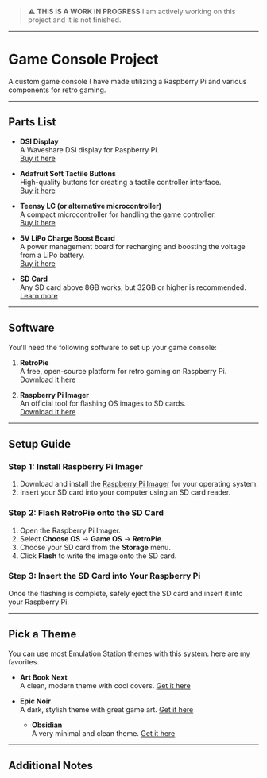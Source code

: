 
> ⚠️ **THIS IS A WORK IN PROGRESS**
> I am actively working on this project and it is not finished.
---


# Game Console Project
A custom game console I have made utilizing a Raspberry Pi and various components for retro gaming.

---

## Parts List

- **DSI Display**  
  A Waveshare DSI display for Raspberry Pi.  
  [Buy it here](https://www.amazon.com/dp/B0BZCXQ2MK?ref=nb_sb_ss_w_as-reorder_k0_1_21&amp=&crid=LTX1N5NMKIKT&amp=&sprefix=waveshare+dsi+display)

- **Adafruit Soft Tactile Buttons**  
  High-quality buttons for creating a tactile controller interface.  
  [Buy it here](https://www.adafruit.com/product/3101?gad_source=1&gclid=CjwKCAiA34S7BhAtEiwACZzv4QKmWiX5ZjkQMhPYV1vqvoIKs9K6pd9nRCOj4pRJwga88SlbQ3fHrxoCE0oQAvD_BwE)

- **Teensy LC (or alternative microcontroller)**  
  A compact microcontroller for handling the game controller.  
  [Buy it here](https://www.pjrc.com/teensy/teensyLC.html)

- **5V LiPo Charge Boost Board**  
  A power management board for recharging and boosting the voltage from a LiPo battery.  
  [Buy it here](https://www.adafruit.com/product/2465)

- **SD Card**  
  Any SD card above 8GB works, but 32GB or higher is recommended.  
  [Learn more](https://retropie.org.uk/docs/SD-Cards/)

---

## Software
You'll need the following software to set up your game console:

1. **RetroPie**  
   A free, open-source platform for retro gaming on Raspberry Pi.  
   [Download it here](https://retropie.org.uk/)

2. **Raspberry Pi Imager**  
   An official tool for flashing OS images to SD cards.  
   [Download it here](https://www.raspberrypi.com/software/)

---

## Setup Guide

### Step 1: Install Raspberry Pi Imager
1. Download and install the [Raspberry Pi Imager](https://www.raspberrypi.com/software/) for your operating system.  
2. Insert your SD card into your computer using an SD card reader.

### Step 2: Flash RetroPie onto the SD Card
1. Open the Raspberry Pi Imager.
2. Select **Choose OS** → **Game OS** → **RetroPie**.  
3. Choose your SD card from the **Storage** menu.  
4. Click **Flash** to write the image onto the SD card.

### Step 3: Insert the SD Card into Your Raspberry Pi
Once the flashing is complete, safely eject the SD card and insert it into your Raspberry Pi.

---

## Pick a Theme
You can use most Emulation Station themes with this system. here are my favorites.

- **Art Book Next**  
  A clean, modern theme with cool covers.
  [Get it here](https://retropie.org.uk/forum/topic/33010/theme-art-book-next)

- **Epic Noir**  
  A dark, stylish theme with great game art.
  [Get it here](https://github.com/c64-dev/epicnoir)

  - **Obsidian**  
  A very minimal and clean theme.
  [Get it here](https://retropie.org.uk/forum/topic/35460/theme-obsidian-simple-and-modern-emulationstation-theme-for-retropie)

---

## Additional Notes
